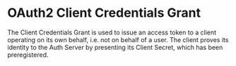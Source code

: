 OAuth2 Client Credentials Grant
===============================

The Client Credentials Grant is used to issue an access token to a client operating on its own behalf,
i.e. not on behalf of a user. The client proves its identity to the Auth Server by presenting its
Client Secret, which has been preregistered. 